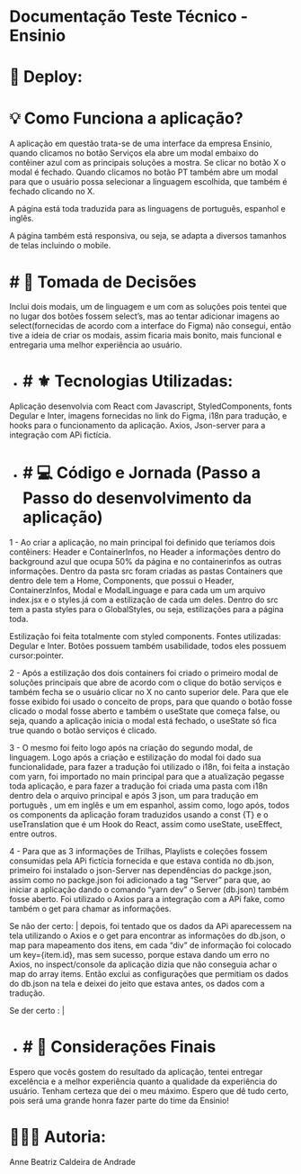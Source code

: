 # Documentação Teste Técnico - Ensinio 

#  🚀 Deploy: 

 # 💡 Como Funciona a aplicação? 
A aplicação em questão trata-se de uma interface da empresa Ensinio, quando clicamos no botão Serviços ela abre um modal embaixo do contêiner azul com as principais soluções a mostra. Se clicar no botão X o modal é fechado. Quando clicamos no botão PT também abre um modal para que o usuário possa selecionar a linguagem escolhida, que também é fechado clicando no X. 

A página está toda traduzida para as linguagens de português, espanhol e inglês. 

A página também está responsiva, ou seja, se adapta a diversos tamanhos de telas incluindo o mobile. 

# # 🎯 Tomada de Decisões
Inclui dois modais, um de linguagem e um com as soluções pois tentei que no lugar dos botões fossem select’s, mas ao tentar adicionar imagens ao select(fornecidas de acordo com a interface do Figma) não consegui, então tive a ideia de criar os modais, assim ficaria mais bonito, mais funcional e entregaria uma melhor experiência ao usuário. 

* # #  ⚜️ Tecnologias Utilizadas: 

Aplicação desenvolvia com React com Javascript, StyledComponents, fonts Degular e Inter, imagens fornecidas no link do Figma, i18n para tradução, e hooks para o funcionamento da aplicação. Axios, Json-server para a integração com APi fictícia. 

* # #  💻 Código e Jornada (Passo a Passo do desenvolvimento da aplicação) 

1 - Ao criar a aplicação, no main principal foi definido que teríamos dois contêiners: Header e ContainerInfos, no Header a informações dentro do background azul que ocupa 50% da página e no containerinfos as outras informações. Dentro da pasta src foram criadas as pastas Containers que dentro dele tem a Home, Components, que possui o Header, ContainerzInfos, Modal e ModalLinguage e para cada um um arquivo index.jsx e o styles.já com a estilização de cada um deles. Dentro do src tem a pasta styles para o GlobalStyles, ou seja, estilizações para a página toda. 

Estilização foi feita totalmente com styled components. Fontes utilizadas: Degular e Inter.  Botões possuem também usabilidade, todos eles possuem cursor:pointer. 

2 - Após a estilização dos dois containers foi criado o primeiro modal de soluções principais que abre de acordo com o clique do botão serviços e também fecha se o usuário clicar no X no canto superior dele. Para que ele fosse exibido foi usado o conceito de props, para que quando o botão fosse clicado o modal fosse aberto e também o useState que começa false, ou seja, quando a aplicação inicia o modal está fechado, o useState só fica true quando o botão serviços é clicado. 

3 - O mesmo foi feito logo após na criação do segundo modal, de linguagem. 
Logo após a criação e estilização do modal foi dado sua funcionalidade, para fazer a tradução foi utilizado o i18n, foi feita a instação com yarn, foi importado no main principal para que a atualização pegasse toda aplicação, e para fazer a tradução foi criada uma pasta com i18n dentro dela o arquivo principal e após 3 json, um para tradução em português , um em inglês e um em espanhol, assim como, logo após, todos os components da aplicação foram traduzidos usando a const  {T} e o useTranslation que é um Hook do React, assim como useState, useEffect, entre outros. 

4 -  Para que as 3 informações de Trilhas, Playlists e coleções fossem consumidas pela APi fictícia fornecida e que estava contida no db.json, primeiro foi instalado o json-Server nas dependências do packge.json, assim como no packge.json foi adicionado a tag “Server” para que, ao iniciar a aplicação dando o comando “yarn dev” o Server (db.json) também fosse aberto. Foi utilizado o Axios para a integração com a APi fake, como também o get para chamar as informações. 



Se não der certo: | depois, foi tentado que os dados da APi aparecessem na tela utilizando o  Axios e o get para encontrar as informações do db.json, o map para mapeamento dos itens, em cada “div” de informação foi colocado um key={item.id}, mas sem sucesso, porque estava dando um erro no Axios, no inspect/console da aplicação dizia que não conseguia achar o map do array items. Então exclui as configurações que permitiam os dados do db.json na tela e deixei do jeito que estava antes, os dados com a tradução. 

Se der certo : | 



* # # 📧 Considerações Finais
Espero que vocês gostem do resultado da aplicação, tentei entregar excelência e a melhor experiência quanto a qualidade da experiência do usuário. Tenham certeza que dei o meu máximo. Espero que dê tudo certo, pois será uma grande honra fazer parte do time da Ensinio!


# 👩🏻‍💻 Autoria: 

Anne Beatriz Caldeira de Andrade
